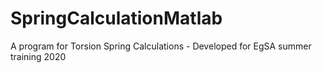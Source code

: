 # SpringCalculationMatlab
A program for Torsion Spring Calculations - Developed for EgSA summer training 2020
